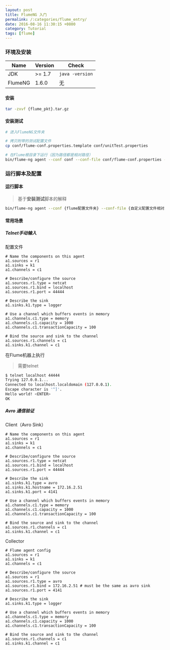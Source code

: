 ```yaml
---
layout: post
title: FlumeNG 入门
permalink: /:categories/flume_entry/
date: 2016-08-16 11:30:15 +0800
category: Tutorial
tags: [flume]
---
```


### 环境及安装

| Name | Version | Check |
| ---- | ------- | ----- |
| JDK  | >= 1.7  | `java -version` |
| FlumeNG | 1.6.0 | 无 |

#### 安装

```bash
tar -zxvf {flume_pkt}.tar.gz
```

#### 安装测试

```bash
# 进入FlumeNG文件夹

# 拷贝附带的测试配置文件
cp conf/flume-conf.properties.template conf/unitTest.properties

# 在Flume根目录下运行（因为路径都是相对路径）
bin/flume-ng agent --conf conf --conf-file conf/flume-conf.properties --name agent -Dflume.root.logger=INFO,console
```

### 运行脚本及配置

#### 运行脚本

> 基于**安装测试**脚本的解释

```bash
bin/flume-ng agent --conf {flume配置文件夹} --conf-file {自定义配置文件相对路径} --name {自定义配置中Agent的名字} -Dflume.root.logger={日志等级及位置,不写查看conf/log4j.properties配置}
```

#### 常用场景

##### Telnet手动输入

配置文件

```
# Name the components on this agent
a1.sources = r1
a1.sinks = k1
a1.channels = c1

# Describe/configure the source
a1.sources.r1.type = netcat
a1.sources.r1.bind = localhost
a1.sources.r1.port = 44444

# Describe the sink
a1.sinks.k1.type = logger

# Use a channel which buffers events in memory
a1.channels.c1.type = memory
a1.channels.c1.capacity = 1000
a1.channels.c1.transactionCapacity = 100

# Bind the source and sink to the channel
a1.sources.r1.channels = c1
a1.sinks.k1.channel = c1
```   

在Flume机器上执行

> 需要telnet

```bash
$ telnet localhost 44444
Trying 127.0.0.1...
Connected to localhost.localdomain (127.0.0.1).
Escape character is '^]'.
Hello world! <ENTER>
OK
```

##### Avro 通信验证

Client（Avro Sink）

```
# Name the components on this agent
a1.sources = r1
a1.sinks = k1
a1.channels = c1

# Describe/configure the source
a1.sources.r1.type = netcat
a1.sources.r1.bind = localhost
a1.sources.r1.port = 44444

# Describe the sink
a1.sinks.k1.type = avro
a1.sinks.k1.hostname = 172.16.2.51
a1.sinks.k1.port = 4141

# Use a channel which buffers events in memory
a1.channels.c1.type = memory
a1.channels.c1.capacity = 1000
a1.channels.c1.transactionCapacity = 100

# Bind the source and sink to the channel
a1.sources.r1.channels = c1
a1.sinks.k1.channel = c1
```
Collector

```
# Flume agent config
a1.sources = r1
a1.sinks = k1
a1.channels = c1

# Describe/configure the source
a1.sources = r1
a1.sources.r1.type = avro
a1.sources.r1.bind = 172.16.2.51 # must be the same as avro sink
a1.sources.r1.port = 4141

# Describe the sink
a1.sinks.k1.type = logger

# Use a channel which buffers events in memory
a1.channels.c1.type = memory
a1.channels.c1.capacity = 1000
a1.channels.c1.transactionCapacity = 100

# Bind the source and sink to the channel
a1.sources.r1.channels = c1
a1.sinks.k1.channel = c1
```

